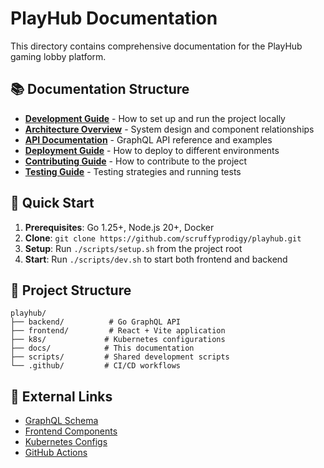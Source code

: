 # PlayHub Documentation

This directory contains comprehensive documentation for the PlayHub gaming lobby platform.

## 📚 Documentation Structure

- **[Development Guide](development.md)** - How to set up and run the project locally
- **[Architecture Overview](architecture.md)** - System design and component relationships
- **[API Documentation](api.md)** - GraphQL API reference and examples
- **[Deployment Guide](deployment.md)** - How to deploy to different environments
- **[Contributing Guide](contributing.md)** - How to contribute to the project
- **[Testing Guide](testing.md)** - Testing strategies and running tests

## 🚀 Quick Start

1. **Prerequisites**: Go 1.25+, Node.js 20+, Docker
2. **Clone**: `git clone https://github.com/scruffyprodigy/playhub.git`
3. **Setup**: Run `./scripts/setup.sh` from the project root
4. **Start**: Run `./scripts/dev.sh` to start both frontend and backend

## 📁 Project Structure

```
playhub/
├── backend/          # Go GraphQL API
├── frontend/         # React + Vite application
├── k8s/             # Kubernetes configurations
├── docs/            # This documentation
├── scripts/         # Shared development scripts
└── .github/         # CI/CD workflows
```

## 🔗 External Links

- [GraphQL Schema](backend/graph/schema/)
- [Frontend Components](frontend/src/)
- [Kubernetes Configs](k8s/)
- [GitHub Actions](.github/workflows/)
